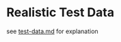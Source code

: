 # Realistic Test Data


see [test-data.md](../../../../app/client/content/__testing/test-data.md) for explanation